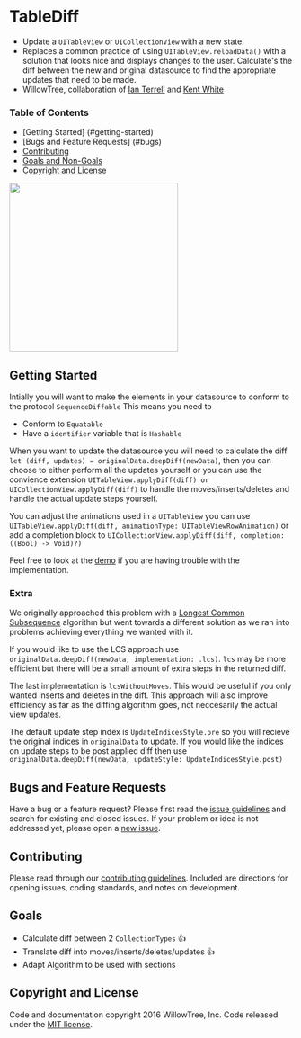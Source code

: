 # TableDiff
* Update a `UITableView` or `UICollectionView` with a new state.
* Replaces a common practice of using `UITableView.reloadData()` with a solution that looks nice and displays changes to the user. Calculate's the diff between the new and original datasource to find the appropriate updates that need to be made.
* WillowTree, collaboration of [Ian Terrell](https://github.com/ianterrell) and [Kent White](https://github.com/Kent-White)

### Table of Contents
* [Getting Started] (#getting-started)
* [Bugs and Feature Requests] (#bugs)
* [Contributing](#contributing)
* [Goals and Non-Goals](#goals)
* [Copyright and License](#license)

<img src="Docs/Demo.gif" width="300">

## Getting Started<a name="getting-started"></a>

Intially you will want to make the elements in your datasource to conform to the protocol `SequenceDiffable`
This means you need to 
* Conform to `Equatable`
* Have a `identifier` variable that is `Hashable`

When you want to update the datasource you will need to calculate the diff `let (diff, updates) = originalData.deepDiff(newData)`, then you can choose to either perform all the updates yourself or you can use the convience extension `UITableView.applyDiff(diff) or UICollectionView.applyDiff(diff)` to handle the moves/inserts/deletes and handle the actual update steps yourself.

You can adjust the animations used in a `UITableView` you can use `UITableView.applyDiff(diff, animationType: UITableViewRowAnimation)` or add a completion block to `UICollectionView.applyDiff(diff, completion: ((Bool) -> Void)?)`

Feel free to look at the [demo](https://github.com/willowtreeapps/DeepDiff/tree/develop/Demo) if you are having trouble with the implementation.

### Extra

We originally approached this problem with a [Longest Common Subsequence](https://en.wikipedia.org/wiki/Longest_common_subsequence_problem) algorithm but went towards a different solution as we ran into problems achieving everything we wanted with it.

If you would like to use the LCS approach use `originalData.deepDiff(newData, implementation: .lcs)`. `lcs` may be more efficient but there will be a small amount of extra steps in the returned diff.

The last implementation is `lcsWithoutMoves`. This would be useful if you only wanted inserts and deletes in the diff. This approach will also improve efficiency as far as the diffing algorithm goes, not neccesarily the actual view updates.

The default update step index is `UpdateIndicesStyle.pre` so you will recieve the original indices in `originalData` to update. If you would like the indices on update steps to be post applied diff then use `originalData.deepDiff(newData, updateStyle: UpdateIndicesStyle.post)`

## Bugs and Feature Requests<a name="bugs"></a>
Have a bug or a feature request? Please first read the [issue guidelines](https://github.com/willowtreeapps/DeepDiff/blob/develop/CONTRIBUTING.md) and search for existing and closed issues. If your problem or idea is not addressed yet, please open a [new issue](https://github.com/willowtreeapps/DeepDiff/issues/new).

## Contributing<a name="contributing"></a>
Please read through our [contributing guidelines](https://github.com/willowtreeapps/DeepDiff/blob/develop/CONTRIBUTING.md). Included are directions for opening issues, coding standards, and notes on development.

## Goals<a name="goals"></a>
* Calculate diff between 2 `CollectionTypes` :+1:
* Translate diff into moves/inserts/deletes/updates :+1:
* Adapt Algorithm to be used with sections

## Copyright and License<a name="license"></a>
Code and documentation copyright 2016 WillowTree, Inc. Code released under the [MIT license](https://github.com/willowtreeapps/DeepDiff/blob/develop/LICENSE.md).